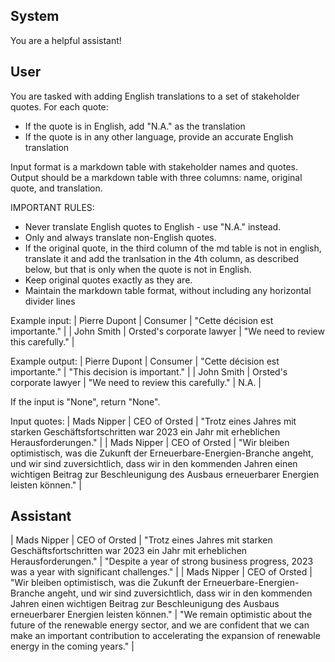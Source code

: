 ## System

You are a helpful assistant!

## User


You are tasked with adding English translations to a set of stakeholder quotes. For each quote:
- If the quote is in English, add "N.A." as the translation
- If the quote is in any other language, provide an accurate English translation

Input format is a markdown table with stakeholder names and quotes.
Output should be a markdown table with three columns: name, original quote, and translation.

IMPORTANT RULES:
- Never translate English quotes to English - use "N.A." instead.
- Only and always translate non-English quotes.
- If the original quote, in the third column of the md table is not in english, translate it and add the tranlsation in the 4th column, as described below, but that is only when the quote is not in English.
- Keep original quotes exactly as they are.
- Maintain the markdown table format, without including any horizontal divider lines

Example input:
| Pierre Dupont | Consumer | "Cette décision est importante." |
| John Smith | Orsted's corporate lawyer | "We need to review this carefully." |

Example output:
| Pierre Dupont | Consumer | "Cette décision est importante." | "This decision is important." |
| John Smith | Orsted's corporate lawyer | "We need to review this carefully." | N.A. |

If the input is "None", return "None".

Input quotes:
| Mads Nipper | CEO of Orsted | "Trotz eines Jahres mit starken Geschäftsfortschritten war 2023 ein Jahr mit erheblichen Herausforderungen." |
| Mads Nipper | CEO of Orsted | "Wir bleiben optimistisch, was die Zukunft der Erneuerbare-Energien-Branche angeht, und wir sind zuversichtlich, dass wir in den kommenden Jahren einen wichtigen Beitrag zur Beschleunigung des Ausbaus erneuerbarer Energien leisten können." |
        

## Assistant

| Mads Nipper | CEO of Orsted | "Trotz eines Jahres mit starken Geschäftsfortschritten war 2023 ein Jahr mit erheblichen Herausforderungen." | "Despite a year of strong business progress, 2023 was a year with significant challenges." |
| Mads Nipper | CEO of Orsted | "Wir bleiben optimistisch, was die Zukunft der Erneuerbare-Energien-Branche angeht, und wir sind zuversichtlich, dass wir in den kommenden Jahren einen wichtigen Beitrag zur Beschleunigung des Ausbaus erneuerbarer Energien leisten können." | "We remain optimistic about the future of the renewable energy sector, and we are confident that we can make an important contribution to accelerating the expansion of renewable energy in the coming years." |

